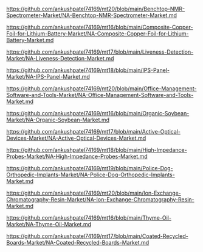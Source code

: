 <p><a href="https://github.com/ankushpatel74169/mt20/blob/main/Benchtop-NMR-Spectrometer-Market/NA-Benchtop-NMR-Spectrometer-Market.md">https://github.com/ankushpatel74169/mt20/blob/main/Benchtop-NMR-Spectrometer-Market/NA-Benchtop-NMR-Spectrometer-Market.md</a></p><p><a href="https://github.com/ankushpatel74169/mt16/blob/main/Composite-Copper-Foil-for-Lithium-Battery-Market/NA-Composite-Copper-Foil-for-Lithium-Battery-Market.md">https://github.com/ankushpatel74169/mt16/blob/main/Composite-Copper-Foil-for-Lithium-Battery-Market/NA-Composite-Copper-Foil-for-Lithium-Battery-Market.md</a></p><p><a href="https://github.com/ankushpatel74169/mt17/blob/main/Liveness-Detection-Market/NA-Liveness-Detection-Market.md">https://github.com/ankushpatel74169/mt17/blob/main/Liveness-Detection-Market/NA-Liveness-Detection-Market.md</a></p><p><a href="https://github.com/ankushpatel74169/mt18/blob/main/IPS-Panel-Market/NA-IPS-Panel-Market.md">https://github.com/ankushpatel74169/mt18/blob/main/IPS-Panel-Market/NA-IPS-Panel-Market.md</a></p><p><a href="https://github.com/ankushpatel74169/mt20/blob/main/Office-Management-Software-and-Tools-Market/NA-Office-Management-Software-and-Tools-Market.md">https://github.com/ankushpatel74169/mt20/blob/main/Office-Management-Software-and-Tools-Market/NA-Office-Management-Software-and-Tools-Market.md</a></p><p><a href="https://github.com/ankushpatel74169/mt16/blob/main/Organic-Soybean-Market/NA-Organic-Soybean-Market.md">https://github.com/ankushpatel74169/mt16/blob/main/Organic-Soybean-Market/NA-Organic-Soybean-Market.md</a></p><p><a href="https://github.com/ankushpatel74169/mt17/blob/main/Active-Optical-Devices-Market/NA-Active-Optical-Devices-Market.md">https://github.com/ankushpatel74169/mt17/blob/main/Active-Optical-Devices-Market/NA-Active-Optical-Devices-Market.md</a></p><p><a href="https://github.com/ankushpatel74169/mt18/blob/main/High-Impedance-Probes-Market/NA-High-Impedance-Probes-Market.md">https://github.com/ankushpatel74169/mt18/blob/main/High-Impedance-Probes-Market/NA-High-Impedance-Probes-Market.md</a></p><p><a href="https://github.com/ankushpatel74169/mt19/blob/main/Police-Dog-Orthopedic-Implants-Market/NA-Police-Dog-Orthopedic-Implants-Market.md">https://github.com/ankushpatel74169/mt19/blob/main/Police-Dog-Orthopedic-Implants-Market/NA-Police-Dog-Orthopedic-Implants-Market.md</a></p><p><a href="https://github.com/ankushpatel74169/mt20/blob/main/Ion-Exchange-Chromatography-Resin-Market/NA-Ion-Exchange-Chromatography-Resin-Market.md">https://github.com/ankushpatel74169/mt20/blob/main/Ion-Exchange-Chromatography-Resin-Market/NA-Ion-Exchange-Chromatography-Resin-Market.md</a></p><p><a href="https://github.com/ankushpatel74169/mt16/blob/main/Thyme-Oil-Market/NA-Thyme-Oil-Market.md">https://github.com/ankushpatel74169/mt16/blob/main/Thyme-Oil-Market/NA-Thyme-Oil-Market.md</a></p><p><a href="https://github.com/ankushpatel74169/mt17/blob/main/Coated-Recycled-Boards-Market/NA-Coated-Recycled-Boards-Market.md">https://github.com/ankushpatel74169/mt17/blob/main/Coated-Recycled-Boards-Market/NA-Coated-Recycled-Boards-Market.md</a></p>

